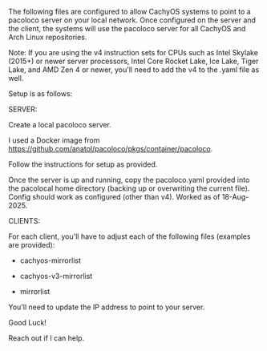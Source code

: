 The following files are configured to allow CachyOS systems to point to a pacoloco server on your local network. Once configured on the server and the client, the systems will use the pacoloco server for all CachyOS and Arch Linux repositories.

Note: If you are using the v4 instruction sets for CPUs such as Intel Skylake (2015+) or newer server processors, Intel Core Rocket Lake, Ice Lake, Tiger Lake, and AMD Zen 4 or newer, you'll need to add the v4 to the .yaml file as well.

Setup is as follows:

SERVER:

Create a local pacoloco server.

I used a Docker image from https://github.com/anatol/pacoloco/pkgs/container/pacoloco.

Follow the instructions for setup as provided.

Once the server is up and running, copy the pacoloco.yaml provided into the pacolocal home directory (backing up or overwriting the current file). Config should work as configured (other than v4). Worked as of 18-Aug-2025.



CLIENTS:

For each client, you'll have to adjust each of the following files (examples are provided):

* cachyos-mirrorlist

* cachyos-v3-mirrorlist

* mirrorlist

You'll need to update the IP address to point to your server.

Good Luck!

Reach out if I can help.
